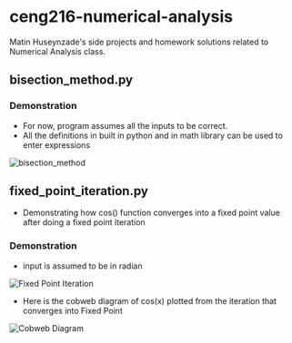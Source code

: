 # ceng216-numerical-analysis
Matin Huseynzade's side projects and homework solutions related to Numerical Analysis class. 

## bisection_method.py

### Demonstration
- For now, program assumes all the inputs to be correct.
- All the definitions in built in python and in math library can be used to enter expressions

![bisection_method](https://github.com/chillmetin/ceng216-numerical-analysis/blob/main/bisection_method_demonstration.gif?raw=true)

## fixed_point_iteration.py
- Demonstrating how cos() function converges into a fixed point value after doing a fixed point iteration

### Demonstration
- input is assumed to be in radian

![Fixed Point Iteration](https://github.com/chillmetin/ceng216-numerical-analysis/blob/main/fixed_point_iteration.gif?raw=true)
 
 - Here is the cobweb diagram of cos(x) plotted from the iteration that converges into Fixed Point 


 ![Cobweb Diagram](https://github.com/chillmetin/ceng216-numerical-analysis/blob/main/FPI_cobweb_diagram.png?raw=true)
